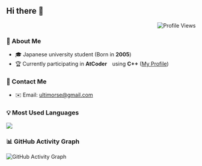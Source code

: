 ## Hi there 👋

<div align="right">
  <img src="https://komarev.com/ghpvc/?username=UltiMorse" alt="Profile Views" />
</div>

### 🚀 About Me
- 🎓 Japanese university student (Born in **2005**)
- 🏆 Currently participating in **AtCoder**　using **C++** ([My Profile](https://atcoder.jp/users/UltiMorse))

### 📩 Contact Me  
- ✉️ Email: ultimorse@gmail.com

### 💡 Most Used Languages
![](https://github-readme-stats.vercel.app/api/top-langs?username=UltiMorse&show_icons=true&locale=en&layout=compact)

### 📊 GitHub Activity Graph
![GitHub Activity Graph](https://github-readme-activity-graph.vercel.app/graph?username=UltiMorse&theme=tokyo-night)

<!--
**UltiMorse/UltiMorse** is a ✨ _special_ ✨ repository because its `README.md` (this file) appears on your GitHub profile.

Here are some ideas to get you started:

- 🔭 I’m currently working on ...
- 🌱 I’m currently learning ...
- 👯 I’m looking to collaborate on ...
- 🤔 I’m looking for help with ...
- 💬 Ask me about ...
- 📫 How to reach me: ...
- 😄 Pronouns: ...
- ⚡ Fun fact: ...
-->
